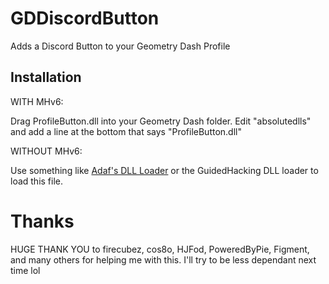 # GDDiscordButton
Adds a Discord Button to your Geometry Dash Profile

## Installation

WITH MHv6:

Drag ProfileButton.dll into your Geometry Dash folder. Edit "absolutedlls" and add a line at the bottom that says "ProfileButton.dll"

WITHOUT MHv6:

Use something like [Adaf's DLL Loader](https://github.com/adafcaefc/GDDLLLoader) or the GuidedHacking DLL loader to load this file.

# Thanks

HUGE THANK YOU to firecubez, cos8o, HJFod, PoweredByPie, Figment, and many others for helping me with this.
I'll try to be less dependant next time lol
